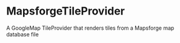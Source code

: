 # MapsforgeTileProvider
A GoogleMap TileProvider that renders tiles from a Mapsforge map database file
